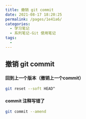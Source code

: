 ```yaml
---
title: 撤销 git commit
date: 2021-08-17 18:20:25
permalink: /pages/1e41a6/
categories:
  - 学习笔记
  - 系列笔记-Git 使用笔记
tags:
  - 
---
```

## 撤销 git commit

#### 回到上一个版本（撤销上一个commit）

````bash
git reset --soft HEAD^
````



#### commit 注释写错了

```bash
git commit --amend
```


